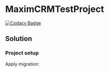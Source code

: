 # MaximCRMTestProject
[![Codacy Badge](https://app.codacy.com/project/badge/Grade/24618ce16f2449baa07084cf9e04e73a)](https://app.codacy.com/gh/michaellux/MaximCRMTestProject/dashboard?utm_source=gh&utm_medium=referral&utm_content=&utm_campaign=Badge_grade)
## Solution

### Project setup
Apply migration:
